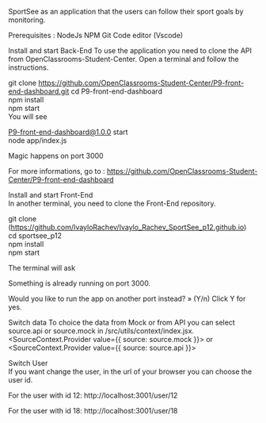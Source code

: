 SportSee as an application that the users can follow their sport goals by monitoring.

Prerequisites :
NodeJs
NPM
Git
Code editor (Vscode)

Install and start Back-End
To use the application you need to clone the API from OpenClassrooms-Student-Center. Open a terminal and follow the instructions.

git clone https://github.com/OpenClassrooms-Student-Center/P9-front-end-dashboard.git cd P9-front-end-dashboard                        
npm install                                                                                                                            
npm start                                                                                                                              
You will see                                                                                                                           

P9-front-end-dashboard@1.0.0 start                                                                                                    
node app/index.js                                                                                                                    

Magic happens on port 3000                                                                                                             

For more informations, go to : https://github.com/OpenClassrooms-Student-Center/P9-front-end-dashboard                                 

Install and start Front-End                                                                                                           
In another terminal, you need to clone the Front-End repository.                                                                       

git clone (https://github.com/IvayloRachev/Ivaylo_Rachev_SportSee_p12.github.io)                                                       
cd sportsee_p12                                                                                                                     
npm install                                                                                                                         
npm start                                                                                                                            

The terminal will ask                                                                                                                 

Something is already running on port 3000.                                                                                          

Would you like to run the app on another port instead? » (Y/n) Click Y for yes.                                                       

Switch data To choice the data from Mock or from API you can select source.api or source.mock in /src/utils/context/index.jsx.          <SourceContext.Provider value={{ source: source.mock }}> or <SourceContext.Provider value={{ source: source.api }}>                    

Switch User                                                                                                                          
If you want change the user, in the url of your browser you can choose the user id.                                                    

For the user with id 12: http://localhost:3001/user/12                                                                                 

For the user with id 18: http://localhost:3001/user/18                                                                                
